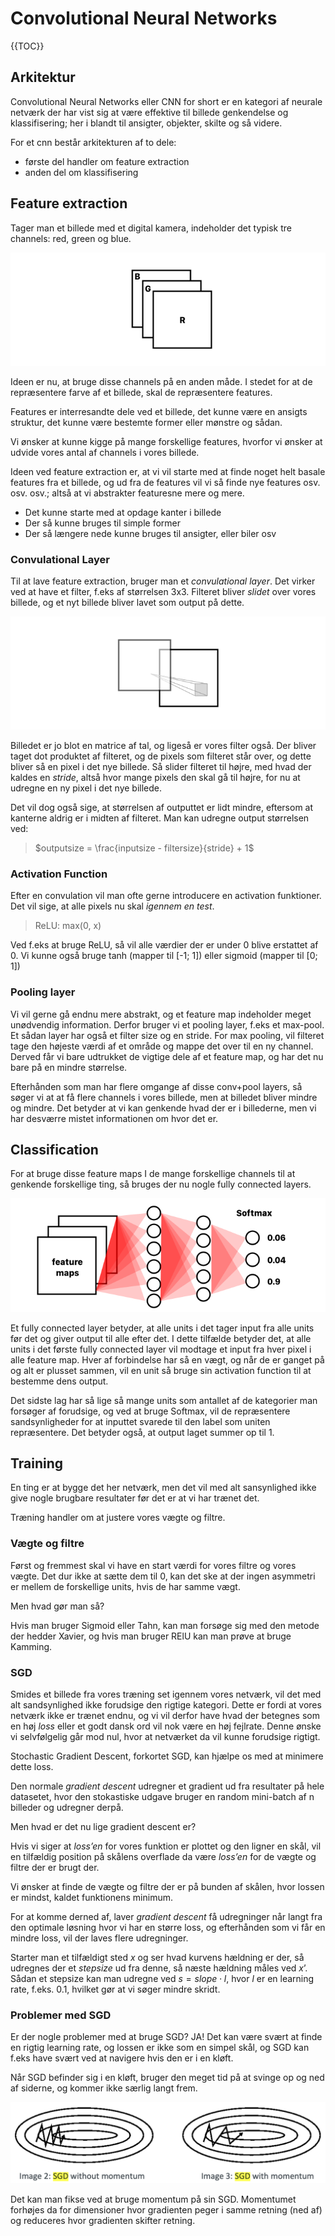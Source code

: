 # Convolutional Neural Networks

{{TOC}}

## Arkitektur

Convolutional Neural Networks eller CNN for short er en kategori af neurale netværk der har vist sig at være effektive til billede genkendelse og klassifisering; her i blandt til ansigter, objekter, skilte og så videre.

For et cnn består arkitekturen af to dele: 

* første del handler om feature extraction
* anden del om klassifisering

## Feature extraction

Tager man et billede med et digital kamera, indeholder det typisk tre channels: red, green og blue.

![](rgb.png)

Ideen er nu, at bruge disse channels på en anden måde. I stedet for at de repræsentere farve af et billede, skal de repræsentere features.

Features er interresandte dele ved et billede, det kunne være en ansigts struktur, det kunne være bestemte former eller mønstre og sådan.

Vi ønsker at kunne kigge på mange forskellige features, hvorfor vi ønsker at udvide vores antal af channels i vores billede.

Ideen ved feature extraction er, at vi vil starte med at finde noget helt basale features fra et billede, og ud fra de features vil vi så finde nye features osv. osv. osv.; altså at vi abstrakter featuresne mere og mere.

* Det kunne starte med at opdage kanter i billede
* Der så kunne bruges til simple former
* Der så længere nede kunne bruges til ansigter, eller biler osv

### Convulational Layer
Til at lave feature extraction, bruger man et _convulational layer_. Det virker ved at have et filter, f.eks af størrelsen 3x3. Filteret bliver _slidet_ over vores billede, og et nyt billede bliver lavet som output på dette.

![](convlayer.png)

Billedet er jo blot en matrice af tal, og ligeså er vores filter også. Der bliver taget dot produktet af filteret, og de pixels som filteret står over, og dette bliver så en pixel i det nye billede. Så slider filteret til højre, med hvad der kaldes en _stride_, altså hvor mange pixels den skal gå til højre, for nu at udregne en ny pixel i det nye billede.

Det vil dog også sige, at størrelsen af outputtet er lidt mindre, eftersom at kanterne aldrig er i midten af filteret. Man kan udregne output størrelsen ved:

> $outputsize = \frac{inputsize - filtersize}{stride} + 1$

### Activation Function

Efter en convulation vil man ofte gerne introducere en activation funktioner. Det vil sige, at alle pixels nu skal _igennem en test_. 

> ReLU: max(0, x)

Ved f.eks at bruge ReLU, så vil alle værdier der er under 0 blive erstattet af 0. Vi kunne også bruge tanh (mapper til [-1; 1]) eller sigmoid (mapper til [0; 1])

### Pooling layer

Vi vil gerne gå endnu mere abstrakt, og et feature map indeholder meget unødvendig information. Derfor bruger vi et pooling layer, f.eks et max-pool. Et sådan layer har også et filter size og en stride. For max pooling, vil filteret tage den højeste værdi af et område og mappe det over til en ny channel. Derved får vi bare udtrukket de vigtige dele af et feature map, og har det nu bare på en mindre størrelse. 

Efterhånden som man har flere omgange af disse conv+pool layers, så søger vi at at få flere channels i vores billede, men at billedet bliver mindre og mindre. Det betyder at vi kan genkende hvad der er i billederne, men vi har desværre mistet informationen om hvor det er.

## Classification

For at bruge disse feature maps I de mange forskellige channels til at genkende forskellige ting, så bruges der nu nogle fully connected layers.

![](fullyconnected.png)

Et fully connected layer betyder, at alle units i det tager input fra alle units før det og giver output til alle efter det. I dette tilfælde betyder det, at alle units i det første fully connected layer vil modtage et input fra hver pixel i alle feature map. Hver af forbindelse har så en vægt, og når de er ganget på og alt er plusset sammen, vil en unit så bruge sin activation function til at bestemme dens output.

Det sidste lag har så lige så mange units som antallet af de kategorier man forsøger af forudsige, og ved at bruge Softmax, vil de repræsentere sandsynligheder for at inputtet svarede til den label som uniten repræsentere. Det betyder også, at output laget summer op til 1.

## Training

En ting er at bygge det her netværk, men det vil med alt sansynlighed ikke give nogle brugbare resultater før det er at vi har trænet det.

Træning handler om at justere vores vægte og filtre.

### Vægte og filtre

Først og fremmest skal vi have en start værdi for vores filtre og vores vægte. Det dur ikke at sætte dem til 0, kan det ske at der ingen asymmetri er mellem de forskellige units, hvis de har samme vægt.

Men hvad gør man så?

Hvis man bruger Sigmoid eller Tahn, kan man forsøge sig med den metode der hedder Xavier, og hvis man bruger RElU kan man prøve at bruge Kamming.

### SGD

Smides et billede fra vores træning set igennem vores netværk, vil det med alt sandsynlighed ikke forudsige den rigtige kategori. Dette er fordi at vores netværk ikke er trænet endnu, og vi vil derfor have hvad der betegnes som en høj _loss_ eller et godt dansk ord vil nok være en høj fejlrate. Denne ønske vi selvfølgelig går mod nul, hvor at netværket da vil kunne forudsige rigtigt.

Stochastic Gradient Descent, forkortet SGD, kan hjælpe os med at minimere dette loss.

Den normale _gradient descent_ udregner et gradient ud fra resultater på hele datasetet, hvor den stokastiske udgave bruger en random mini-batch af n billeder og udregner derpå. 

Men hvad er det nu lige gradient descent er?

Hvis vi siger at _loss’en_ for vores funktion er plottet og den ligner en skål, vil en tilfældig position på skålens overflade da være _loss’en_ for de vægte og filtre der er brugt der.

Vi ønsker at finde de vægte og filtre der er på bunden af skålen, hvor lossen er mindst, kaldet funktionens minimum.

For at komme derned af, laver _gradient descent_ få udregninger når langt fra den optimale løsning hvor vi har en større loss, og efterhånden som vi får en mindre loss, vil der laves flere udregninger.

Starter man et tilfældigt sted _x_ og ser hvad kurvens hældning er der, så udregnes der et _stepsize_ ud fra denne, så næste hældning måles ved $x’$. Sådan et stepsize kan man udregne ved $s = slope \cdot l$, hvor $l$ er en learning rate, f.eks. $0.1$, hvilket gør at vi søger mindre skridt.

### Problemer med SGD
Er der nogle problemer med at bruge SGD?
JA! Det kan være svært at finde en rigtig learning rate, og lossen er ikke som en simpel skål, og SGD kan f.eks have svært ved at navigere hvis den er i en kløft.

Når SGD befinder sig i en kløft, bruger den meget tid på at svinge op og ned af siderne, og kommer ikke særlig langt frem.

![](SGD.png)

Det kan man fikse ved at bruge momentum på sin SGD. Momentumet forhøjes da for dimensioner hvor gradienten peger i samme retning (ned af) og reduceres hvor gradienten skifter retning.







